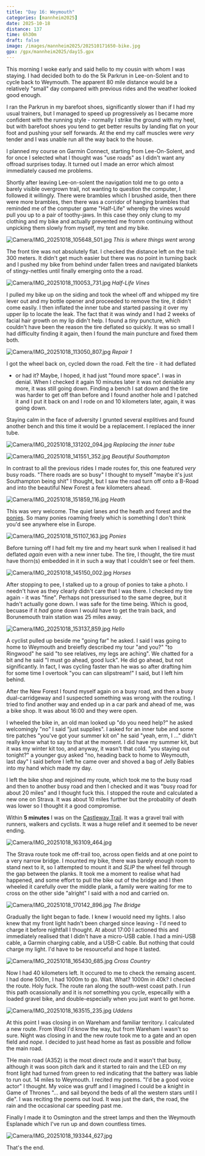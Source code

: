 ```yaml
--- 
title: "Day 16: Weymouth"
categories: [mannheim2025]
date: 2025-10-18
distance: 137
time: 6h30m
draft: false
image: /images/mannheim2025/202510171650-bike.jpg
gpx: /gpx/mannheim2025/day15.gpx
---
```

This morning I woke early and said hello to my cousin with whom I was staying.
I had decided both to do the 5k Parkrun in Lee-on-Solent and to cycle back to
Weymouth. The apparent 80 mile distance would be a relatively "small" day
compared with previous rides and the weather looked good enough.

I ran the Parkrun in my barefoot shoes, significantly slower than if I had my
usual trainers, but I managed to speed up progressively as I became more
confident with the running style - normally I strike the ground with my heel,
but with barefoot shoes you tend to get better results by landing flat on your
foot and pushing your self forwards. At the end my calf muscles were _very_
tender and I was unable run all the way back to the house.

I planned my course on Garmin Connect, starting from Lee-On-Solent, and for
once I selected what I thought was "use roads" as I didn't want any offroad
surprises today. It turned out I made an error which almost immediately caused
me problems.

Shortly after leaving Lee-on-solent the navigation told me to go onto a barely
visible overgrown trail, not wanting to question the computer, I followed it
willingly. There were brambles which I brushed aside, then there were more
brambles, then there was a corridor of hanging brambles that reminded me of
the computer game "Half-Life" whereby the vines would pull you up to a pair of
toothy-jaws. In this case they only clung to my clothing and my bike and
actually prevented me fromm continuing without unpicking them slowly from
myself, my tent and my bike.

![Camera/IMG_20251018_105648_501.jpg](/images/mannhiem2025/202510172339-badtrail.jpg)
*This is where things went wrong*

The front tire was not absolutely flat. I checked the distance left on the
trail: 300 meters. It didn't get much easier but there was no point in turning
back and I pushed my bike from behind under fallen trees and navigated
blankets of stingy-nettles until finally emerging onto the a road.

![Camera/IMG_20251018_110053_731.jpg](/images/mannhiem2025/202510172339-vines.jpg)
*Half-Life Vines*

I pulled my bike up on the siding and took the wheel off and whipped my tire
lever out and my bottle opener and proceeded to remove the tire, it didn't
come easily. I then inflated the inner tube and started passing it over my
upper lip to locate the leak. The fact that it was windy and I had 2 weeks of
facial hair growth on my lip didn't help. I found a _tiny_ puncture, which
couldn't have been the reason the tire deflated so quickly. It was so small I
had difficulty finding it again, then I found the main puncture and fixed them
both.

![Camera/IMG_20251018_113050_807.jpg](/images/mannhiem2025/202510172339-puncture.jpg)
*Repair 1*


I got the wheel back on, cycled down the road. Felt the tire - it had deflated
- or had it? Maybe, I hoped, it had just "found more space". I was in denial.
When I checked it again 10 minutes later it was not deniable any more, it
was still going down. Finding a bench I sat down and the tire was harder to
get off than before and I found another hole and I patched it and I put it
back on and I rode on and 10 kilometers later, again, it was going down.

Staying calm in the face of adversity I grunted several explitives and found
another bench and this time it would be a replacement. I replaced the inner
tube.

![Camera/IMG_20251018_131202_094.jpg](/images/mannhiem2025/202510172339-puncture2.jpg)
*Replacing the inner tube*

![Camera/IMG_20251018_141551_352.jpg](/images/mannhiem2025/202510172339-beauty.jpg)
*Beautiful Southampton*

In contrast to all the previous rides I made routes for, this one featured
_very_ busy roads. "There roads are so busy" I thought to myself "maybe it's
just Southampton being shit" I thought, but I saw the road turn off onto a
B-Road and into the beautiful New Forest a few kilometers ahead.

![Camera/IMG_20251018_151859_116.jpg](/images/mannhiem2025/202510172339-heath.jpg)
*Heath*

This was very welcome. The quiet lanes and the heath and forest and the
[ponies](https://www.thenewforest.co.uk/explore/wildlife-and-nature/ponies/).
So many ponies roaming freely which is something I don't think you'd see
anywhere else in Europe.

![Camera/IMG_20251018_151107_163.jpg](/images/mannhiem2025/202510172339-dwarfs.jpg)
*Ponies*

Before turning off I had felt my tire and my heart sunk when I realised it had
deflated _again_ even with a new inner tube. The tire, I thought, the tire
must have thorn(s) embedded in it in such a way that I couldn't see or feel
them.

![Camera/IMG_20251018_145150_002.jpg](/images/mannhiem2025/202510172339-horses.jpg)
*Horses*


After stopping to pee, I stalked up to a group of ponies to take a photo. I
needn't have as they clearly didn't care that I was there. I checked my tire
again - it was "fine". Perhaps not pressurised to the same degree, but it
hadn't actually gone down. I was safe for the time being. Which is good,
becuase if it _had_ gone down I would have to get the train back, and
Borunemouth train station was 25 miles away.

![Camera/IMG_20251018_153137_859.jpg](/images/mannhiem2025/202510172339-hello.jpg)
*Hello*

A cyclist pulled up beside me "going far" he asked. I said I was going to
home to Weymouth and breiefly described my tour "and you?" "to Ringwood" he
said "to see relatives, my legs are aching". We chatted for a bit and he said
"I must go ahead, good luck". He did go ahead, but not significantly. In fact,
I was cycling faster than he was so after drafting him for some time I
overtook "you can can slipstream!" I said, but I left him behind.

After the New Forest I found myself again on a busy road, and then a
busy dual-carridgeway and I suspected something was wrong with the routing. I
tried to find another way and ended up in a car park and ahead of me, was a
bike shop. It was about 16:00 and they were open.

I wheeled the bike in, an old man looked up "do you need help?" he asked
welcomingly "no" I said "just supplies". I asked for an inner tube and some
tire patches "you've got your summer kit on" he said "yeah, erm, I ..." didn't
really know what to say to that at the moment. I did have my summer kit, but
it was my winter kit too, and anyway, it wasn't that cold. "you staying out
tonight?" a younger guy asked "no, heading back to home to Weymouth, last day"
I said before I left he came over and shoved a bag of Jelly Babies into my
hand which made my day.

I left the bike shop and rejoined my route, which took me to the busy road and
then to another busy road and then I checked and it was "busy road for about
20 miles" and I thought fuck this. I stopped the route and calculated a new
one on Strava. It was about 10 miles further but the probablity of death was
lower so I thought it a good compromise.

Within **5 minutes** I was on the [Castleway
Trail](https://www.dorsetcouncil.gov.uk/w/castleman-trailway). It was a gravel
trail with runners, walkers and cyclists. It was a huge relief and it seemed
to be never ending.

![Camera/IMG_20251018_163109_464.jpg](/images/mannhiem2025/202510172339-castleman.jpg)

The Strava route took me off-trail too, across open fields and at one point to
a very narrow bridge.  I mounted my bike, there was barely enough room to
stand next to it, so I attempted to mount it and _SLIP_ the wheel fell through
the gap between the planks. It took me a moment to realise what had happened,
and some effort to pull the bike out of the bridge and I then wheeled it
carefully over the middle plank, a family were waiting for me to cross on the
other side "alright" I said with a nod and carried on.

![Camera/IMG_20251018_170142_896.jpg](/images/mannhiem2025/202510172339-thebridge.jpg)
*The Bridge*

Gradually the light began to fade. I knew I wouold need my lights. I also knew
that my front light hadn't been charged since leaving - I'd need to charge it
before nightfall I thought. At about 17:00 I actioned this and immediately
realised that I didn't have a micro-USB cable. I had a mini-USB cable, a
Garmin charging cable, and a USB-C cable. But nothing that could charge my
light. I'd have to be resourceful and hope it lasted.

![Camera/IMG_20251018_165430_685.jpg](/images/mannhiem2025/202510172339-openroad.jpg)
*Cross Country*

Now I had 40 kilometers left. It occured to me to check the remaing ascent. I
had done 500m, I had 1000m to go. Wait. What? 1000m in 40k? I checked the
route. Holy fuck. The route ran along the south-west coast path. I run this
path ocassionally and it is _not_ something you cycle, especailly with a
loaded gravel bike, and double-especially when you just want to get home.

![Camera/IMG_20251018_163515_235.jpg](/images/mannhiem2025/202510172339-uddens.jpg)
*Uddens*

At this point I was closing in on Wareham and familiar territory. I calculated
a new route. From Wool I'd know the way, but from Wareham I wasn't so sure.
Night was closing in and the new route took me to a gate and an open field and
_nope_. I decided to just head home as fast as possible and follow the main
road.

THe main road (A352) is the most direct route and it wasn't that busy,
although it was soon pitch dark and it started to rain and the LED on my front
light had turned from green to red indicating that the battery was liable to
run out. 14 miles to Weymouth. I recited my poems. "I'd be a good voice actor"
I thought. My voice was gruff and I imagined I could be a knight in Game of
Thrones "... and sail beyond the beds of all the western stars until I die". I
was reciting the poems out loud. It was just the dark, the road, the rain and
the occasional car speeding past me.

Finally I made it to Osmington and the street lamps and then the Weymouth
Esplanade which I've run up and down countless times.

![Camera/IMG_20251018_193344_627.jpg](/images/mannhiem2025/202510172339-weymouth.jpg)

That's the end.
